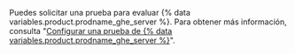 Puedes solicitar una prueba para evaluar {% data variables.product.prodname_ghe_server %}. Para obtener más información, consulta "<a href="/articles/setting-up-a-trial-of-github-enterprise-server" class="dotcom-only">Configurar una prueba de {% data variables.product.prodname_ghe_server %}</a>".
